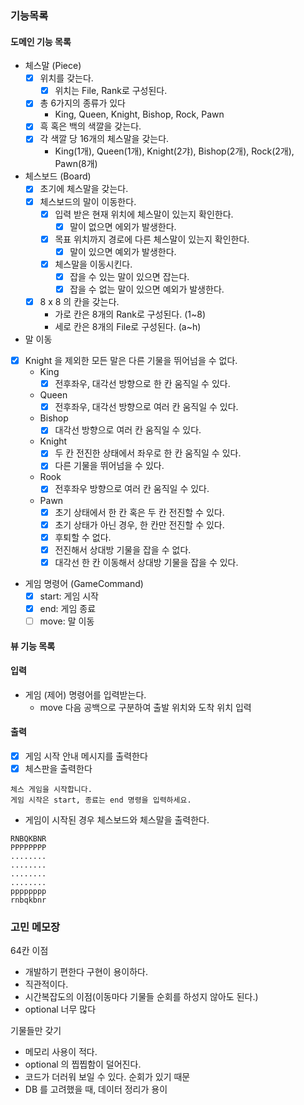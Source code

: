 ### 기능목록

#### 도메인 기능 목록

- 체스말 (Piece)
    - [x] 위치를 갖는다.
        - [x] 위치는 File, Rank로 구성된다.
    - [x] 총 6가지의 종류가 있다
        - King, Queen, Knight, Bishop, Rock, Pawn
    - [x] 흑 혹은 백의 색깔을 갖는다.
    - [x] 각 색깔 당 16개의 체스말을 갖는다.
        - King(1개), Queen(1개), Knight(2갸), Bishop(2개), Rock(2개), Pawn(8개)

- 체스보드 (Board)
    - [x] 초기에 체스말을 갖는다.
    - [x] 체스보드의 말이 이동한다.
        - [x] 입력 받은 현재 위치에 체스말이 있는지 확인한다.
            - [x] 말이 없으면 에외가 발생한다.
        - [x] 목표 위치까지 경로에 다른 체스말이 있는지 확인한다.
            - [x] 말이 있으면 예외가 발생한다.
        - [x] 체스말을 이동시킨다.
            - [x] 잡을 수 있는 말이 있으면 잡는다.
            - [x] 잡을 수 없는 말이 있으면 예외가 발생한다.
    - [x] 8 x 8 의 칸을 갖는다.
        - 가로 칸은 8개의 Rank로 구성된다. (1~8)
        - 세로 칸은 8개의 File로 구성된다. (a~h)

- 말 이동
- [x] Knight 을 제외한 모든 말은 다른 기물을 뛰어넘을 수 없다.
    - King
        - [x] 전후좌우, 대각선 방향으로 한 칸 움직일 수 있다.
    - Queen
        - [x] 전후좌우, 대각선 방향으로 여러 칸 움직일 수 있다.
    - Bishop
        - [x] 대각선 방향으로 여러 칸 움직일 수 있다.
    - Knight
        - [x] 두 칸 전진한 상태에서 좌우로 한 칸 움직일 수 있다.
        - [x] 다른 기물을 뛰어넘을 수 있다.
    - Rook
        - [x] 전후좌우 방향으로 여러 칸 움직일 수 있다.
    - Pawn
        - [x] 초기 상태에서 한 칸 혹은 두 칸 전진할 수 있다.
        - [x] 초기 상태가 아닌 경우, 한 칸만 전진할 수 있다.
        - [x] 후퇴할 수 없다.
        - [x] 전진해서 상대방 기물을 잡을 수 없다.
        - [x] 대각선 한 칸 이동해서 상대방 기물을 잡을 수 있다.

- 게임 명령어 (GameCommand)
    - [x] start: 게임 시작
    - [x] end: 게임 종료
    - [ ] move: 말 이동

#### 뷰 기능 목록

#### 입력

- 게임 (제어) 명령어를 입력받는다.
    - move 다음 공백으로 구분하여 출발 위치와 도착 위치 입력

#### 출력

- [x] 게임 시작 안내 메시지를 출력한다
- [x] 체스판을 출력한다

```
체스 게임을 시작합니다.
게임 시작은 start, 종료는 end 명령을 입력하세요.
```

- 게임이 시작된 경우 체스보드와 체스말을 출력한다.

```
RNBQKBNR
PPPPPPPP
........
........
........
........
pppppppp
rnbqkbnr
```

### 고민 메모장

64칸 이점

- 개발하기 편한다 구현이 용이하다.
- 직관적이다.
- 시간복잡도의 이점(이동마다 기물들 순회를 하성지 않아도 된다.)
- optional 너무 많다

기물들만 갖기

- 메모리 사용이 적다.
- optional 의 찝찝함이 덜어진다.
- 코드가 더러워 보일 수 있다. 순회가 있기 때문
- DB 를 고려했을 때, 데이터 정리가 용이
